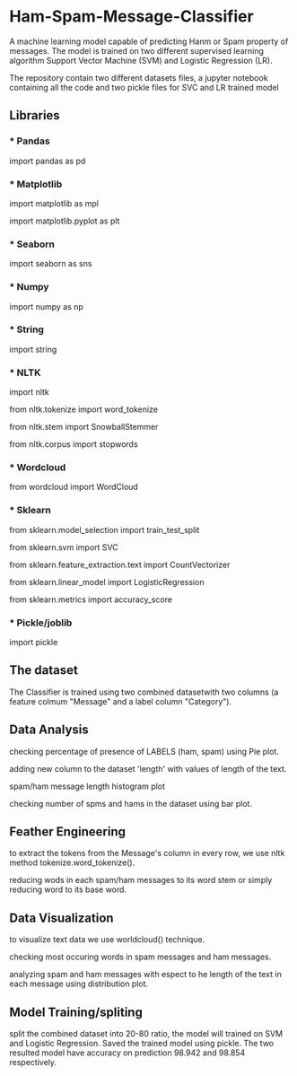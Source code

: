 # Ham-Spam-Message-Classifier
A machine learning model capable of predicting Hanm or Spam property of messages. The model is trained on two different supervised learning algorithm Support Vector Machine (SVM) and Logistic Regression (LR). 

The repository contain two different datasets files, a jupyter notebook containing all the code and two pickle files for SVC and LR  trained model

## Libraries 
### * Pandas
import pandas as pd
### * Matplotlib
import matplotlib as mpl

import matplotlib.pyplot as plt
### * Seaborn
import seaborn as sns
### * Numpy
import numpy as np
### * String
import string
### * NLTK
import nltk

from nltk.tokenize import word_tokenize

from nltk.stem import SnowballStemmer

from nltk.corpus import stopwords
### * Wordcloud
from wordcloud import WordCloud
### * Sklearn
from sklearn.model_selection import train_test_split

from sklearn.svm import SVC

from sklearn.feature_extraction.text import CountVectorizer

from sklearn.linear_model import LogisticRegression

from sklearn.metrics import accuracy_score
### * Pickle/joblib
import pickle


## The dataset
The Classifier is trained using two combined datasetwith two columns (a feature colmum "Message" and a label column "Category").


## Data Analysis
checking percentage of presence of LABELS (ham, spam) using Pie plot.

adding new column to the dataset 'length' with values of length of the text.

spam/ham message length histogram plot

checking number of spms and hams in the dataset using bar plot.


## Feather Engineering
to extract the tokens from the Message's column in every row, we use nltk method tokenize.word_tokenize().

reducing wods in each spam/ham messages to its word stem or simply reducing word to its base word.


## Data Visualization
to visualize text data we use worldcloud() technique.

checking most occuring words in spam messages and ham messages.

analyzing spam and ham messages with espect to he length of the text in each message using distribution plot.


## Model Training/spliting 
split the combined dataset into 20-80 ratio, the model will trained on SVM and Logistic Regression. Saved the trained model using pickle.
The two resulted model have accuracy on prediction 98.942 and 98.854 respectively.
